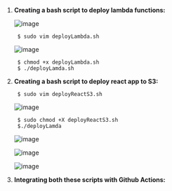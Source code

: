 1. **Creating a bash script to deploy lambda functions:**
    
    ![image](https://user-images.githubusercontent.com/34814966/146597483-957ec49d-3d2b-4de3-b817-70bf2a82a5fe.png)
    
        $ sudo vim deployLambda.sh
        
    ![image](https://user-images.githubusercontent.com/34814966/146601829-915f3087-92c8-4c8a-beb4-d7dfef85ee03.png)

        $ chmod +x deployLambda.sh
        $ ./deployLamda.sh

2. **Creating a bash script to deploy react app to S3:**

        $ sudo vim deployReactS3.sh

    ![image](https://user-images.githubusercontent.com/34814966/146590822-0c6fff90-e466-4622-b205-769dac702044.png)

        $ sudo chmod +X deployReactS3.sh
        $./deployLamda
        
    ![image](https://user-images.githubusercontent.com/34814966/146591558-e4f6a0ab-92f0-4a50-8d21-cf5419649804.png)
        
    ![image](https://user-images.githubusercontent.com/34814966/146591496-07755c6b-bae8-4553-a3a5-ddda2b1d3452.png)

    ![image](https://user-images.githubusercontent.com/34814966/146602993-dda8d560-5d2c-47c5-9838-a071b4486338.png)

3. **Integrating both these scripts with Github Actions:**
